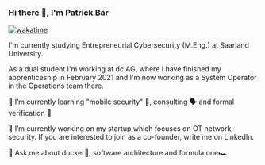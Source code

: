 ### Hi there 👋, I'm Patrick Bär

<!--
**baerla/baerla** is a ✨ _special_ ✨ repository because its `README.md` (this file) appears on your GitHub profile.

Here are some ideas to get you started:

- 🔭 I’m currently working on ...
- 🌱 I’m currently learning ...
- 👯 I’m looking to collaborate on ...
- 🤔 I’m looking for help with ...
- 💬 Ask me about ...
- 📫 How to reach me: ...
- 😄 Pronouns: ...
- ⚡ Fun fact: ...
-->
[![wakatime](https://wakatime.com/badge/user/e58fd96b-e98b-410c-a01d-cd71fe6be9b3.svg)](https://wakatime.com/@e58fd96b-e98b-410c-a01d-cd71fe6be9b3)

I'm currently studying Entrepreneurial Cybersecurity (M.Eng.) at Saarland University.

As a dual student I'm working at dc AG, where I have finished my apprenticeship in February 2021 and I'm now working as a System Operator in the Operations team there.

🌱 I’m currently learning "mobile security" 📱, consulting 🗣️ and formal verification 🔎

🔭 I’m currently working on my startup which focuses on OT network security. If you are interested to join as a co-founder, write me on LinkedIn.

💬 Ask me about docker🐋, software architecture and formula one🏎️
